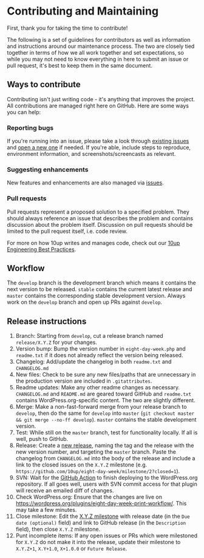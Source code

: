 # Contributing and Maintaining

First, thank you for taking the time to contribute!

The following is a set of guidelines for contributors as well as information and instructions around our maintenance process.  The two are closely tied together in terms of how we all work together and set expectations, so while you may not need to know everything in here to submit an issue or pull request, it's best to keep them in the same document.

## Ways to contribute

Contributing isn't just writing code - it's anything that improves the project.  All contributions are managed right here on GitHub.  Here are some ways you can help:

### Reporting bugs

If you're running into an issue, please take a look through [existing issues](/issues) and [open a new one](/issues/new) if needed.  If you're able, include steps to reproduce, environment information, and screenshots/screencasts as relevant.

### Suggesting enhancements

New features and enhancements are also managed via [issues](/issues).

### Pull requests

Pull requests represent a proposed solution to a specified problem.  They should always reference an issue that describes the problem and contains discussion about the problem itself.  Discussion on pull requests should be limited to the pull request itself, i.e. code review.

For more on how 10up writes and manages code, check out our [10up Engineering Best Practices](https://10up.github.io/Engineering-Best-Practices/).

## Workflow

The `develop` branch is the development branch which means it contains the next version to be released.  `stable` contains the current latest release and `master` contains the corresponding stable development version.  Always work on the `develop` branch and open up PRs against `develop`.

## Release instructions

1. Branch: Starting from `develop`, cut a release branch named `release/X.Y.Z` for your changes.
2. Version bump: Bump the version number in `eight-day-week.php` and `readme.txt` if it does not already reflect the version being released.
3. Changelog: Add/update the changelog in both `readme.txt` and `CHANGELOG.md`
4. New files: Check to be sure any new files/paths that are unnecessary in the production version are included in `.gitattributes`.
5. Readme updates: Make any other readme changes as necessary. `CHANGELOG.md` and `README.md` are geared toward GitHub and `readme.txt` contains WordPress.org-specific content. The two are slightly different.
6. Merge: Make a non-fast-forward merge from your release branch to `develop`, then do the same for `develop` into `master` (`git checkout master && git merge --no-ff develop`). `master` contains the stable development version.
7. Test: While still on the `master` branch, test for functionality locally. If all is well, push to GitHub.
8. Release: Create a [new release](https://github.com/10up/eight-day-week/releases/new), naming the tag and the release with the new version number, and targeting the `master` branch. Paste the changelog from `CHANGELOG.md` into the body of the release and include a link to the closed issues on the `X.Y.Z` milestone (e.g. `https://github.com/10up/eight-day-week/milestone/2?closed=1`).
9. SVN: Wait for the [GitHub Action](https://github.com/10up/eight-day-week/actions) to finish deploying to the WordPress.org repository. If all goes well, users with SVN commit access for that plugin will receive an emailed diff of changes.
10. Check WordPress.org: Ensure that the changes are live on https://wordpress.org/plugins/eight-day-week-print-workflow/. This may take a few minutes.
11. Close milestone: Edit the [X.Y.Z milestone](https://github.com/10up/eight-day-week/milestone/#) with release date (in the `Due date (optional)` field) and link to GitHub release (in the `Description` field), then close `X.Y.Z` milestone.
12. Punt incomplete items: If any open issues or PRs which were milestoned for `X.Y.Z` do not make it into the release, update their milestone to `X.Y.Z+1`, `X.Y+1.0`, `X+1.0.0` or `Future Release`.

